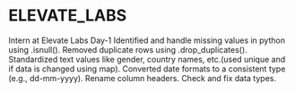 # ELEVATE_LABS
Intern at Elevate Labs
Day-1
 Identified and handle missing values in python using .isnull().
 Removed duplicate rows using .drop_duplicates().
 Standardized text values like gender, country names, etc.(used unique and if data is changed using map).
 Converted date formats to a consistent type (e.g., dd-mm-yyyy).
 Rename column headers.
 Check and fix data types.
